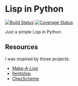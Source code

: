 # Lisp in Python
[![Build Status](https://travis-ci.org/jakubwro/lisp-in-python.svg?branch=master)](https://travis-ci.org/jakubwro/lisp-in-python)
[![Coverage Status](https://coveralls.io/repos/github/jakubwro/lisp-in-python/badge.svg)](https://coveralls.io/github/jakubwro/lisp-in-python)

Just a simple Lisp in Python

## Resources
I was inspired by those projects:
-   [Make-A-Lisp](https://github.com/kanaka/mal/blob/master/process/guide.md)
-   [femtolisp](https://github.com/JeffBezanson/femtolisp)
-   [ChezScheme](https://github.com/cisco/ChezScheme)
